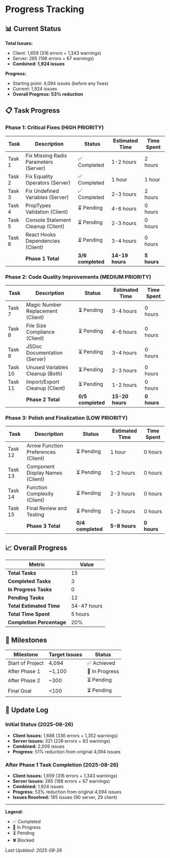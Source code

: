# Progress Tracking

## 📊 Current Status

**Total Issues:**
- Client: 1,659 (316 errors + 1,343 warnings)
- Server: 265 (198 errors + 67 warnings)
- **Combined: 1,924 issues**

**Progress:**
- Starting point: 4,094 issues (before any fixes)
- Current: 1,924 issues
- **Overall Progress: 53% reduction**

## 📋 Task Progress

### Phase 1: Critical Fixes (HIGH PRIORITY)

| Task | Description | Status | Estimated Time | Time Spent |
|------|-------------|--------|----------------|------------|
| Task 1 | Fix Missing Radix Parameters (Server) | ✅ Completed | 1-2 hours | 2 hours |
| Task 2 | Fix Equality Operators (Server) | ✅ Completed | 1 hour | 1 hour |
| Task 3 | Fix Undefined Variables (Server) | ✅ Completed | 2-3 hours | 2 hours |
| Task 4 | PropTypes Validation (Client) | ⏳ Pending | 4-6 hours | 0 hours |
| Task 5 | Console Statement Cleanup (Client) | ⏳ Pending | 2-3 hours | 0 hours |
| Task 6 | React Hooks Dependencies (Client) | ⏳ Pending | 3-4 hours | 0 hours |
| | **Phase 1 Total** | **3/6 completed** | **14-19 hours** | **5 hours** |

### Phase 2: Code Quality Improvements (MEDIUM PRIORITY)

| Task | Description | Status | Estimated Time | Time Spent |
|------|-------------|--------|----------------|------------|
| Task 7 | Magic Number Replacement (Client) | ⏳ Pending | 3-4 hours | 0 hours |
| Task 8 | File Size Compliance (Client) | ⏳ Pending | 4-6 hours | 0 hours |
| Task 9 | JSDoc Documentation (Server) | ⏳ Pending | 3-4 hours | 0 hours |
| Task 10 | Unused Variables Cleanup (Both) | ⏳ Pending | 2-3 hours | 0 hours |
| Task 11 | Import/Export Cleanup (Client) | ⏳ Pending | 1-2 hours | 0 hours |
| | **Phase 2 Total** | **0/5 completed** | **15-20 hours** | **0 hours** |

### Phase 3: Polish and Finalization (LOW PRIORITY)

| Task | Description | Status | Estimated Time | Time Spent |
|------|-------------|--------|----------------|------------|
| Task 12 | Arrow Function Preferences (Client) | ⏳ Pending | 1 hour | 0 hours |
| Task 13 | Component Display Names (Client) | ⏳ Pending | 1-2 hours | 0 hours |
| Task 14 | Function Complexity (Client) | ⏳ Pending | 2-3 hours | 0 hours |
| Task 15 | Final Review and Testing | ⏳ Pending | 1-2 hours | 0 hours |
| | **Phase 3 Total** | **0/4 completed** | **5-8 hours** | **0 hours** |

## 📈 Overall Progress

| Metric | Value |
|--------|-------|
| **Total Tasks** | 15 |
| **Completed Tasks** | 3 |
| **In Progress Tasks** | 0 |
| **Pending Tasks** | 12 |
| **Total Estimated Time** | 34-47 hours |
| **Total Time Spent** | 5 hours |
| **Completion Percentage** | 20% |

## 🎯 Milestones

| Milestone | Target Issues | Status |
|-----------|---------------|--------|
| Start of Project | 4,094 | ✅ Achieved |
| After Phase 1 | ~1,100 | 🔄 In Progress |
| After Phase 2 | ~300 | ⏳ Pending |
| Final Goal | <100 | ⏳ Pending |

## 📝 Update Log

### Initial Status (2025-08-26)
- **Client Issues:** 1,688 (336 errors + 1,352 warnings)
- **Server Issues:** 321 (238 errors + 83 warnings)
- **Combined:** 2,009 issues
- **Progress:** 51% reduction from original 4,094 issues

### After Phase 1 Task Completion (2025-08-26)
- **Client Issues:** 1,659 (316 errors + 1,343 warnings)
- **Server Issues:** 265 (198 errors + 67 warnings)
- **Combined:** 1,924 issues
- **Progress:** 53% reduction from original 4,094 issues
- **Issues Resolved:** 185 issues (90 server, 29 client)

---

**Legend:**
- ✅ Completed
- 🔄 In Progress
- ⏳ Pending
- ❌ Blocked

*Last Updated: 2025-08-26*